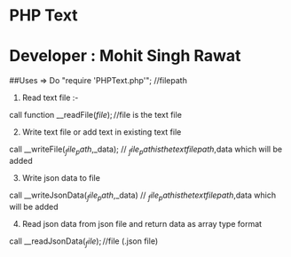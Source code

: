 # PHP Text
# Developer : Mohit Singh Rawat

##Uses 
=> Do "require 'PHPText.php'"; //filepath

1. Read text file :- 

call function __readFile($file); //$file is the text file


2. Write text file or add text in existing text file

call __writeFile($_file_path,$_data); // $_file_path is the text file path,$data which will be added

3. Write json data to file  

call __writeJsonData($_file_path,$_data) // $_file_path is the text file path,$data which will be added

4. Read json data from json file and return data as array type format

call __readJsonData($_file); //$file (.json file)



